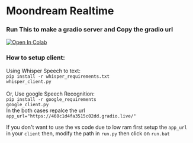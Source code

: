 # Moondream Realtime
### Run This to make a gradio server and Copy the gradio url
[![Open In Colab](https://colab.research.google.com/assets/colab-badge.svg)](https://colab.research.google.com/github/neuralfalcon/moondream-realtime/blob/main/Moondream_Realtime.ipynb) <br>
### How to setup client:
Using Whisper Speech to text:<br>
```pip install -r whisper_requirements.txt```<br>
```whisper_client.py```
<br><br>
Or, Use google Speech Recognition: <br>
```pip install -r google_requirements```<br>
```google_client.py```<br>
In the both cases repalce the url
```app_url="https://460c1d4fa3515c02dd.gradio.live/" ```

If you don't want to use the vs code due to low ram
first setup the ``app_url`` in your ```client``` then, 
modify the path in ```run.py``` then click on ```run.bat```
